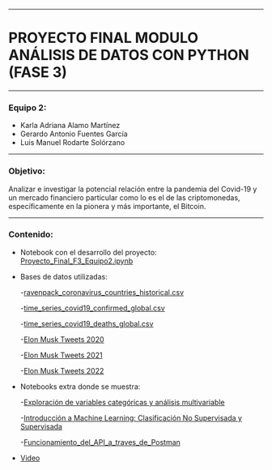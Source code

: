 -----

# PROYECTO FINAL MODULO ANÁLISIS DE DATOS CON PYTHON (FASE 3) 

-----

### Equipo 2:

* Karla Adriana Alamo Martínez
* Gerardo Antonio Fuentes García
* Luis Manuel Rodarte Solórzano

-----

### Objetivo:

Analizar e investigar la potencial relación entre la pandemia del Covid-19 y un mercado financiero particular como lo es el de las criptomonedas, específicamente en la pionera y más importante, el Bitcoin. 

-----

### Contenido:

* Notebook con el desarrollo del proyecto:  [Proyecto_Final_F3_Equipo2.ipynb](./Proyecto_Final_F3_Equipo2.ipynb)

* Bases de datos utilizadas: 

    -[ravenpack_coronavirus_countries_historical.csv](./Data/ravenpack_coronavirus_countries_historical.csv)
    
    -[time_series_covid19_confirmed_global.csv](./Data/time_series_covid19_confirmed_global.csv)
    
    -[time_series_covid19_deaths_global.csv](./Data/time_series_covid19_deaths_global.csv)
    
    -[Elon Musk Tweets 2020](./Data/elonm_twitts_2020.csv)
    
    -[Elon Musk Tweets 2021](./Data/elonm_twitts_2021.csv)
    
    -[Elon Musk Tweets 2022](./Data/elonm_twitts_2022.csv)

* Notebooks extra donde se muestra: 

    -[Exploración de variables categóricas y análisis multivariable](./variables_categoricas_analisis_multivariable.ipynb) 
    
    -[Introducción a Machine Learning: Clasificación No Supervisada y Supervisada](./machine_learning.ipynb) 
    
    -[Funcionamiento_del_API_a_traves_de_Postman](./Funcionamiento_API_Postman.ipynb) 

* [Video](https://drive.google.com/file/d/1v3QQDD8YV-w4857FL3S0QZSjc0FWKaht/view)
